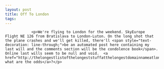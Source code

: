 ```yaml
---
layout: post
title: Off To London
tags:
---
```



                <p>We're flying to London for the weekend. SkyEurope Flight NE 126 from Bratislava to London-Luton. On the long shot that the plane crashes and we'll get killed, there'll <span style="text-decoration: line-through;">be an automated post here containing my last will and the comments section will be the condolence book</span>. Online last wills seem to be null and void.  <a href="http://thelongestlistofthelongeststuffatthelongestdomainnameatlonglast.com/odds6.html">But what are the odds</a>?</p>
